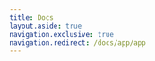 ```yaml
---
title: Docs
layout.aside: true
navigation.exclusive: true
navigation.redirect: /docs/app/app
---
```


